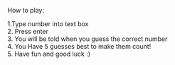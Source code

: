 How to play:

1.Type number into text box <br>
2. Press enter <br>
3. You will be told when you guess the correct number <br>
4. You Have 5 guesses best to make them count! <br>
5. Have fun and good luck :) <br>
